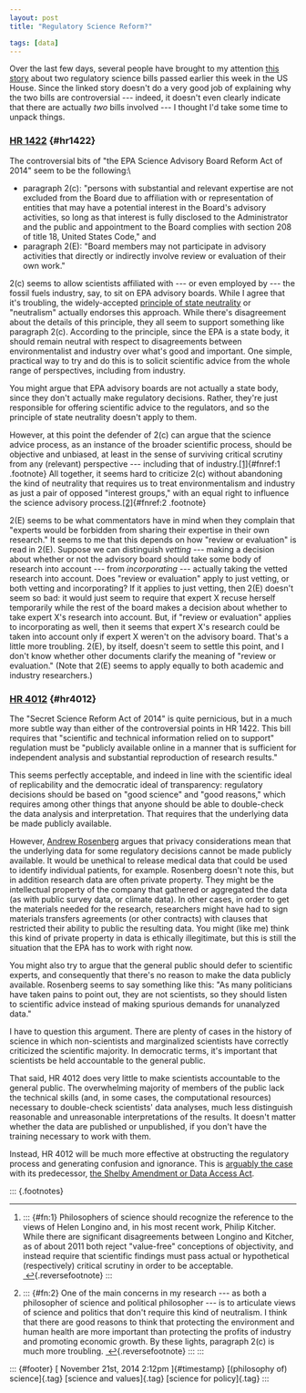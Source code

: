 ```yaml
---
layout: post
title: "Regulatory Science Reform?"

tags: [data]
---
```



Over the last few days, several people have brought to my attention [this story](http://www.salon.com/2014/11/19/house_republicans_just_passed_a_bill_forbidding_scientists_from_advising_the_epa_on_their_own_research/) about two regulatory science bills passed earlier this week in the US House. Since the linked story doesn't do a very good job of explaining why the two bills are controversial --- indeed, it doesn't even clearly indicate that there are actually *two* bills involved --- I thought I'd take some time to unpack things.

### [HR 1422](https://www.congress.gov/bill/113th-congress/house-bill/1422) {#hr1422}

The controversial bits of "the EPA Science Advisory Board Reform Act of 2014" seem to be the following:\

-   paragraph 2(c): "persons with substantial and relevant expertise are not excluded from the Board due to affiliation with or representation of entities that may have a potential interest in the Board's advisory activities, so long as that interest is fully disclosed to the Administrator and the public and appointment to the Board complies with section 208 of title 18, United States Code," and
-   paragraph 2(E): "Board members may not participate in advisory activities that directly or indirectly involve review or evaluation of their own work."

2(c) seems to allow scientists affiliated with --- or even employed by --- the fossil fuels industry, say, to sit on EPA advisory boards. While I agree that it's troubling, the widely-accepted [principle of state neutrality](http://plato.stanford.edu/entries/perfectionism-moral/#PriStaNeu) or "neutralism" actually endorses this approach. While there's disagreement about the details of this principle, they all seem to support something like paragraph 2(c). According to the principle, since the EPA is a state body, it should remain neutral with respect to disagreements between environmentalist and industry over what's good and important. One simple, practical way to try and do this is to solicit scientific advice from the whole range of perspectives, including from industry.

You might argue that EPA advisory boards are not actually a state body, since they don't actually make regulatory decisions. Rather, they're just responsible for offering scientific advice to the regulators, and so the principle of state neutrality doesn't apply to them.

However, at this point the defender of 2(c) can argue that the science advice process, as an instance of the broader scientific process, should be objective and unbiased, at least in the sense of surviving critical scrutiny from any (relevant) perspective --- including that of industry.[\[1\]](#fn:1 "see footnote"){#fnref:1 .footnote} All together, it seems hard to criticize 2(c) without abandoning the kind of neutrality that requires us to treat environmentalism and industry as just a pair of opposed "interest groups," with an equal right to influence the science advisory process.[\[2\]](#fn:2 "see footnote"){#fnref:2 .footnote}

2(E) seems to be what commentators have in mind when they complain that "experts would be forbidden from sharing their expertise in their own research." It seems to me that this depends on how "review or evaluation" is read in 2(E). Suppose we can distinguish *vetting* --- making a decision about whether or not the advisory board should take some body of research into account --- from *incorporating* --- actually taking the vetted research into account. Does "review or evaluation" apply to just vetting, or both vetting and incorporating? If it applies to just vetting, then 2(E) doesn't seem so bad: it would just seem to require that expert X recuse herself temporarily while the rest of the board makes a decision about whether to take expert X's research into account. But, if "review or evaluation" applies to incorporating as well, then it seems that expert X's research could be taken into account only if expert X weren't on the advisory board. That's a little more troubling. 2(E), by itself, doesn't seem to settle this point, and I don't know whether other documents clarify the meaning of "review or evaluation." (Note that 2(E) seems to apply equally to both academic and industry researchers.)

### [HR 4012](https://www.congress.gov/bill/113th-congress/house-bill/4012/text?q=%7B%22search%22%3A%5B%22hr4012%22%5D%7D) {#hr4012}

The "Secret Science Reform Act of 2014" is quite pernicious, but in a much more subtle way than either of the controversial points in HR 1422. This bill requires that "scientific and technical information relied on to support" regulation must be "publicly available online in a manner that is sufficient for independent analysis and substantial reproduction of research results."

This seems perfectly acceptable, and indeed in line with the scientific ideal of replicability and the democratic ideal of transparency: regulatory decisions should be based on "good science" and "good reasons," which requires among other things that anyone should be able to double-check the data analysis and interpretation. That requires that the underlying data be made publicly available.

However, [Andrew Rosenberg](http://www.rollcall.com/news/congress_must_block_these_attacks_on_independent_science_commentary-237993-1.html) argues that privacy considerations mean that the underlying data for some regulatory decisions cannot be made publicly available. It would be unethical to release medical data that could be used to identify individual patients, for example. Rosenberg doesn't note this, but in addition research data are often private property. They might be the intellectual property of the company that gathered or aggregated the data (as with public survey data, or climate data). In other cases, in order to get the materials needed for the research, researchers might have had to sign materials transfers agreements (or other contracts) with clauses that restricted their ability to public the resulting data. You might (like me) think this kind of private property in data is ethically illegitimate, but this is still the situation that the EPA has to work with right now.

You might also try to argue that the general public should defer to scientific experts, and consequently that there's no reason to make the data publicly available. Rosenberg seems to say something like this: "As many politicians have taken pains to point out, they are not scientists, so they should listen to scientific advice instead of making spurious demands for unanalyzed data."

I have to question this argument. There are plenty of cases in the history of science in which non-scientists and marginalized scientists have correctly criticized the scientific majority. In democratic terms, it's important that scientists be held accountable to the general public.

That said, HR 4012 does very little to make scientists accountable to the general public. The overwhelming majority of members of the public lack the technical skills (and, in some cases, the computational resources) necessary to double-check scientists' data analyses, much less distinguish reasonable and unreasonable interpretations of the results. It doesn't matter whether the data are published or unpublished, if you don't have the training necessary to work with them.

Instead, HR 4012 will be much more effective at obstructing the regulatory process and generating confusion and ignorance. This is [arguably the case](http://heinonline.org/HOL/LandingPage?handle=hein.journals/ukalr52&div=30&id=&page=) with its predecessor, [the Shelby Amendment or Data Access Act](https://fas.org/sgp/crs/secrecy/R42983.pdf).

::: {.footnotes}

------------------------------------------------------------------------

1.  ::: {#fn:1}
    Philosophers of science should recognize the reference to the views of Helen Longino and, in his most recent work, Philip Kitcher. While there are significant disagreements between Longino and Kitcher, as of about 2011 both reject "value-free" conceptions of objectivity, and instead require that scientific findings must pass actual or hypothetical (respectively) critical scrutiny in order to be acceptable. [ ↩](#fnref:1 "return to article"){.reversefootnote}
    :::

2.  ::: {#fn:2}
    One of the main concerns in my research --- as both a philosopher of science and political philosopher --- is to articulate views of science and politics that don't require this kind of neutralism. I think that there are good reasons to think that protecting the environment and human health are more important than protecting the profits of industry and promoting economic growth. By these lights, paragraph 2(c) is much more troubling. [ ↩](#fnref:2 "return to article"){.reversefootnote}
    :::
:::

::: {#footer}
[ November 21st, 2014 2:12pm ]{#timestamp} [(philosophy of) science]{.tag} [science and values]{.tag} [science for policy]{.tag}
:::


